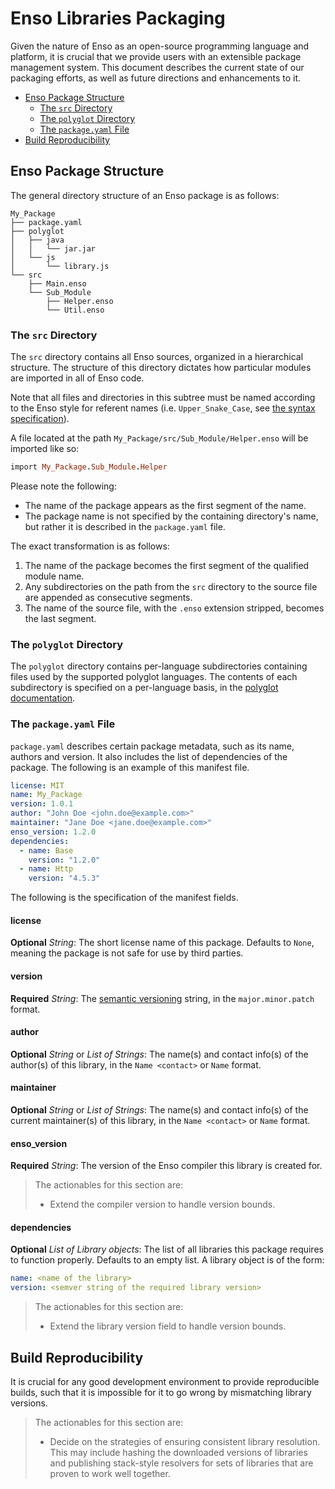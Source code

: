 # Enso Libraries Packaging
Given the nature of Enso as an open-source programming language and platform,
it is crucial that we provide users with an extensible package management
system. This document describes the current state of our packaging efforts, as
well as future directions and enhancements to it.

<!-- MarkdownTOC levels="2,3" autolink="true" -->

- [Enso Package Structure](#enso-package-structure)
  - [The `src` Directory](#the-src-directory)
  - [The `polyglot` Directory](#the-polyglot-directory)
  - [The `package.yaml` File](#the-packageyaml-file)
- [Build Reproducibility](#build-reproducibility)

<!-- /MarkdownTOC -->

## Enso Package Structure
The general directory structure of an Enso package is as follows:

```
My_Package
├── package.yaml
├── polyglot
│   ├── java
│   │   └── jar.jar
│   └── js
│       └── library.js
└── src
    ├── Main.enso
    └── Sub_Module
        ├── Helper.enso
        └── Util.enso
```

### The `src` Directory
The `src` directory contains all Enso sources, organized in a hierarchical
structure. The structure of this directory dictates how particular modules
are imported in all of Enso code.

Note that all files and directories in this subtree must be named according
to the Enso style for referent names (i.e. `Upper_Snake_Case`, see
[the syntax specification](../syntax/naming.md#naming-constructs)).

A file located at the path `My_Package/src/Sub_Module/Helper.enso` will be
imported like so:

```ruby
import My_Package.Sub_Module.Helper
```

Please note the following:

- The name of the package appears as the first segment of the name.
- The package name is not specified by the containing directory's name,
  but rather it is described in the `package.yaml` file.

The exact transformation is as follows:

1. The name of the package becomes the first segment of the qualified module
   name.
2. Any subdirectories on the path from the `src` directory to the source file
   are appended as consecutive segments.
3. The name of the source file, with the `.enso` extension stripped, becomes
   the last segment.

### The `polyglot` Directory
The `polyglot` directory contains per-language subdirectories containing files
used by the supported polyglot languages. The contents of each subdirectory is
specified on a per-language basis, in the
[polyglot documentation](../polyglot/README.md).

### The `package.yaml` File
`package.yaml` describes certain package metadata, such as its name, authors
and version. It also includes the list of dependencies of the package.
The following is an example of this manifest file.

```yaml
license: MIT
name: My_Package
version: 1.0.1
author: "John Doe <john.doe@example.com>"
maintainer: "Jane Doe <jane.doe@example.com>"
enso_version: 1.2.0
dependencies:
  - name: Base
    version: "1.2.0"
  - name: Http
    version: "4.5.3"
```

The following is the specification of the manifest fields.

#### license
**Optional** *String*: The short license name of this package. Defaults to
`None`, meaning the package is not safe for use by third parties.

#### version
**Required** *String*: The [semantic versioning](https://semver.org/) string,
in the `major.minor.patch` format.

#### author
**Optional** *String* or *List of Strings*: The name(s) and contact info(s) of
the author(s) of this library, in the `Name <contact>` or `Name` format.

#### maintainer
**Optional** *String* or *List of Strings*: The name(s) and contact info(s)
of the current maintainer(s) of this library, in the `Name <contact>` or `Name`
format.

#### enso_version
**Required** *String*: The version of the Enso compiler this library is created
for.

> The actionables for this section are:
>
> - Extend the compiler version to handle version bounds.

#### dependencies
**Optional** *List of Library objects*: The list of all libraries this package
requires to function properly. Defaults to an empty list.
A library object is of the form:

```yaml
name: <name of the library>
version: <semver string of the required library version>
```

> The actionables for this section are:
>
> - Extend the library version field to handle version bounds.

## Build Reproducibility
It is crucial for any good development environment to provide reproducible
builds, such that it is impossible for it to go wrong by mismatching library
versions.

> The actionables for this section are:
> 
> - Decide on the strategies of ensuring consistent library resolution. This
>   may include hashing the downloaded versions of libraries and publishing
>   stack-style resolvers for sets of libraries that are proven to work well
>   together.
